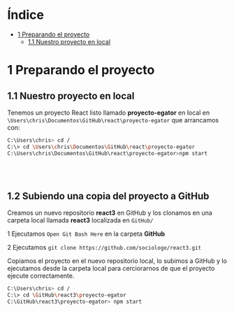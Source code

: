 
# Índice

* [1 Preparando el proyecto](#1-Preparando-el-proyecto)
  * [1.1 Nuestro proyecto en local](#11-Nuestro-proyecto-en-local)
 

# 1 Preparando el proyecto

## 1.1 Nuestro proyecto en local

Tenemos un proyecto React listo llamado **proyecto-egator** en local en `\Users\chris\Documentos\GitHub\react\proyecto-egator` que arrancamos con:

```bash
C:\Users\chris> cd /
C:\> cd \Users\chris\Documentos\GitHub\react\proyecto-egator
C:\Users\chris\Documentos\GitHub\react\proyecto-egator>npm start
```
<br>
<br>

## 1.2 Subiendo una copia del proyecto a GitHub

Creamos un nuevo repositorio **react3** en GitHub y los clonamos en una carpeta local llamada **react3** localizada en `GitHub/`

1 Ejecutamos `Open Git Bash Here` en la carpeta **GitHub**

2 Ejecutamos `git clone https://github.com/sociologo/react3.git`

Copiamos el proyecto en el nuevo repositorio local, lo subimos a GitHub y lo ejecutamos desde la carpeta local para cerciorarnos de que el proyecto ejecute correctamente.

```bash
C:\Users\chris> cd /
C:\> cd \GitHub\react3\proyecto-egator
C:\GitHub\react3\proyecto-egator> npm start
```
<br>
<br>











